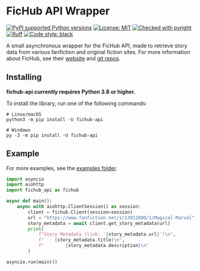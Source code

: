 # FicHub API Wrapper
[![PyPI supported Python versions](https://img.shields.io/pypi/pyversions/fichub-api.svg)](https://pypi.python.org/pypi/fichub-api)
[![License: MIT](https://img.shields.io/github/license/Sachaa-Thanasius/fichub-api.svg)](https://opensource.org/licenses/MIT)
[![Checked with pyright](https://img.shields.io/badge/pyright-checked-informational.svg)](https://github.com/microsoft/pyright/)
[![Ruff](https://img.shields.io/endpoint?url=https://raw.githubusercontent.com/astral-sh/ruff/main/assets/badge/v2.json)](https://github.com/astral-sh/ruff)
[![Code style: black](https://img.shields.io/badge/code%20style-black-000000.svg)](https://github.com/ambv/black)

A small asynchronous wrapper for the FicHub API, made to retrieve story data from various fanfiction and original fiction sites. For more information about FicHub, see their [website](https://fichub.net/) and [git repos](https://github.com/FicHub).

## Installing

**fichub-api currently requires Python 3.8 or higher.**

To install the library, run one of the following commands:

```shell
# Linux/macOS
python3 -m pip install -U fichub-api

# Windows
py -3 -m pip install -U fichub-api
```

## Example
For more examples, see the [examples folder](https://github.com/Sachaa-Thanasius/fichub-api/examples).

```python
import asyncio
import aiohttp
import fichub_api as fichub

async def main():
    async with aiohttp.ClientSession() as session:
        client = fichub.Client(session=session)
        url = "https://www.fanfiction.net/s/13912800/1/Magical-Marvel"
        story_metadata = await client.get_story_metadata(url)
        print(
            f"Story Metadata (link: '{story_metadata.url}')\n",
            f"    {story_metadata.title}\n",
            f"        {story_metadata.description}\n"
        )

asyncio.run(main())
```
